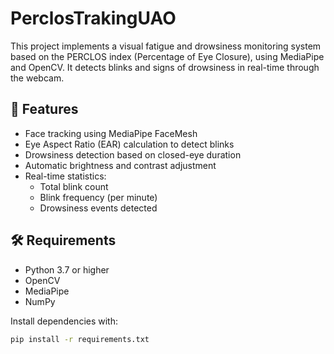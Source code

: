 # PerclosTrakingUAO


This project implements a visual fatigue and drowsiness monitoring system based on the PERCLOS index (Percentage of Eye Closure), using MediaPipe and OpenCV. It detects blinks and signs of drowsiness in real-time through the webcam.

## 🚀 Features

- Face tracking using MediaPipe FaceMesh
- Eye Aspect Ratio (EAR) calculation to detect blinks
- Drowsiness detection based on closed-eye duration
- Automatic brightness and contrast adjustment
- Real-time statistics:
  - Total blink count
  - Blink frequency (per minute)
  - Drowsiness events detected

## 🛠️ Requirements

- Python 3.7 or higher
- OpenCV
- MediaPipe
- NumPy

Install dependencies with:

```bash
pip install -r requirements.txt
